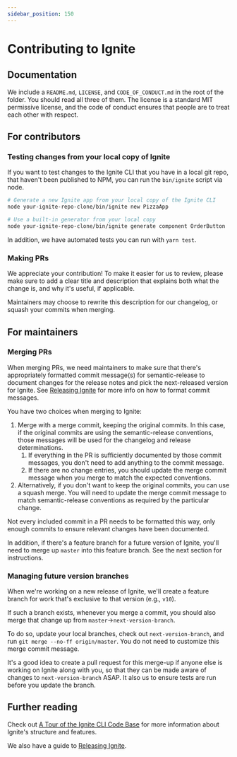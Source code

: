 ```yaml
---
sidebar_position: 150
---
```


# Contributing to Ignite

## Documentation

We include a `README.md`, `LICENSE`, and `CODE_OF_CONDUCT.md` in the root of the folder. You should read all three of them. The license is a standard MIT permissive license, and the code of conduct ensures that people are to treat each other with respect.

## For contributors

### Testing changes from your local copy of Ignite

If you want to test changes to the Ignite CLI that you have in a local git repo, that haven't been published to NPM, you can run the `bin/ignite` script via node.

```sh
# Generate a new Ignite app from your local copy of the Ignite CLI
node your-ignite-repo-clone/bin/ignite new PizzaApp

# Use a built-in generator from your local copy
node your-ignite-repo-clone/bin/ignite generate component OrderButton
```

In addition, we have automated tests you can run with `yarn test`.

### Making PRs

We appreciate your contribution! To make it easier for us to review, please make sure to add a clear title and description that explains both what the change is, and why it's useful, if applicable.

Maintainers may choose to rewrite this description for our changelog, or squash your commits when merging.

## For maintainers

### Merging PRs

When merging PRs, we need maintainers to make sure that there's appropriately formatted commit message(s) for semantic-release to document changes for the release notes and pick the next-released version for Ignite. See [Releasing Ignite](./Releasing-Ignite.md) for more info on how to format commit messages.

You have two choices when merging to Ignite:

1. Merge with a merge commit, keeping the original commits. In this case, if the original commits are using the semantic-release conventions, those messages will be used for the changelog and release determinations.
   1. If everything in the PR is sufficiently documented by those commit messages, you don't need to add anything to the commit message.
   1. If there are no change entries, you should update the merge commit message when you merge to match the expected conventions.
1. Alternatively, if you don't want to keep the original commits, you can use a squash merge. You will need to update the merge commit message to match semantic-release conventions as required by the particular change.

Not every included commit in a PR needs to be formatted this way, only enough commits to ensure relevant changes have been documented.

In addition, if there's a feature branch for a future version of Ignite, you'll need to merge up `master` into this feature branch. See the next section for instructions.

### Managing future version branches

When we're working on a new release of Ignite, we'll create a feature branch for work that's exclusive to that version (e.g., `v10`).

If such a branch exists, whenever you merge a commit, you should also merge that change up from `master`->`next-version-branch`.

To do so, update your local branches, check out `next-version-branch`, and run `git merge --no-ff origin/master`. You do not need to customize this merge commit message.

It's a good idea to create a pull request for this merge-up if anyone else is working on Ignite along with you, so that they can be made aware of changes to `next-version-branch` ASAP. It also us to ensure tests are run before you update the branch.

## Further reading

Check out [A Tour of the Ignite CLI Code Base](./Tour-of-Ignite.md) for more information about Ignite's structure and features.

We also have a guide to [Releasing Ignite](./Releasing-Ignite.md).
